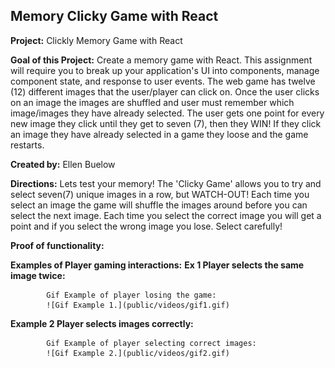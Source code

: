 ## Memory Clicky Game with React

**Project:** Clickly Memory Game with React

**Goal of this Project:** Create a memory game with React. This assignment will require you to break up your application's UI into components, manage component state, and response to user events. The web game has twelve (12) different images that the user/player can click on. Once the user clicks on an image the images are shuffled and user must remember which image/images they have already selected. The user gets one point for every new image they click until they get to seven (7), then they WIN! If they click an image they have already selected in a game they loose and the game restarts. 

**Created by:** Ellen Buelow

**Directions:** Lets test your memory! The 'Clicky Game' allows you to try and select seven(7) unique images in a row, but WATCH-OUT! Each time you select an image the game will shuffle the images around before you can select the next image. Each time you select the correct image you will get a point and if you select the wrong image you lose. Select carefully!

**Proof of functionality:**


**Examples of Player gaming interactions:**
        **Ex 1 Player selects the same image twice:**

            Gif Example of player losing the game:
            ![Gif Example 1.](public/videos/gif1.gif)
            



**Example 2  Player selects images correctly:**

            Gif Example of player selecting correct images:
            ![Gif Example 2.](public/videos/gif2.gif)
